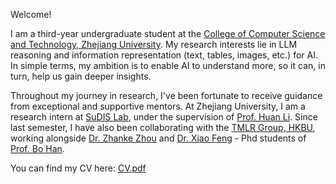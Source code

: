 Welcome!

I am a third-year undergraduate student at the [College of Computer Science and Technology, Zhejiang University](http://www.en.cs.zju.edu.cn/). My research interests lie in LLM reasoning and information representation (text, tables, images, etc.) for AI. In simple terms, my ambition is to enable AI to understand more, so it can, in turn, help us gain deeper insights.

Throughout my journey in research, I've been fortunate to receive guidance from exceptional and supportive mentors. At Zhejiang University, I am a research intern at [SuDIS Lab](https://sudis-zju.github.io/en/), under the supervision of [Prof. Huan Li](https://longaspire.github.io/). Since last semester, I have also been collaborating with the [TMLR Group, HKBU](https://github.com/tmlr-group), working alongside [Dr. Zhanke Zhou](https://github.com/AndrewZhou924) and [Dr. Xiao Feng](https://github.com/KyrieXiao25) - Phd students of [Prof. Bo Han](https://bhanml.github.io/).

You can find my CV here: [CV.pdf](/files/CV.pdf)